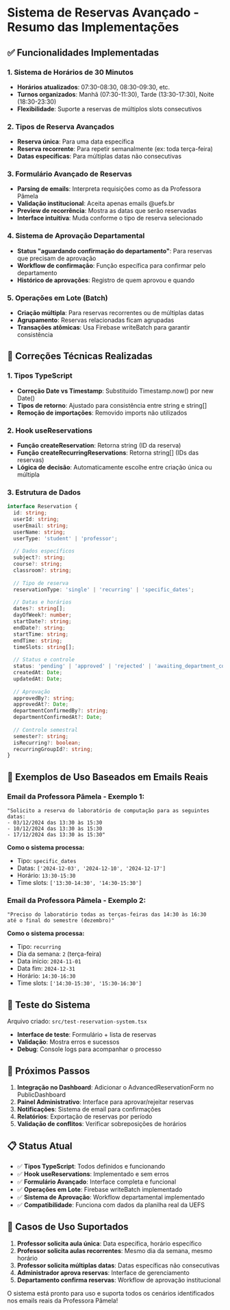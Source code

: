 # Sistema de Reservas Avançado - Resumo das Implementações

## ✅ Funcionalidades Implementadas

### 1. Sistema de Horários de 30 Minutos
- **Horários atualizados**: 07:30-08:30, 08:30-09:30, etc.
- **Turnos organizados**: Manhã (07:30-11:30), Tarde (13:30-17:30), Noite (18:30-23:30)
- **Flexibilidade**: Suporte a reservas de múltiplos slots consecutivos

### 2. Tipos de Reserva Avançados
- **Reserva única**: Para uma data específica
- **Reserva recorrente**: Para repetir semanalmente (ex: toda terça-feira)
- **Datas específicas**: Para múltiplas datas não consecutivas

### 3. Formulário Avançado de Reservas
- **Parsing de emails**: Interpreta requisições como as da Professora Pâmela
- **Validação institucional**: Aceita apenas emails @uefs.br
- **Preview de recorrência**: Mostra as datas que serão reservadas
- **Interface intuitiva**: Muda conforme o tipo de reserva selecionado

### 4. Sistema de Aprovação Departamental
- **Status "aguardando confirmação do departamento"**: Para reservas que precisam de aprovação
- **Workflow de confirmação**: Função específica para confirmar pelo departamento
- **Histórico de aprovações**: Registro de quem aprovou e quando

### 5. Operações em Lote (Batch)
- **Criação múltipla**: Para reservas recorrentes ou de múltiplas datas
- **Agrupamento**: Reservas relacionadas ficam agrupadas
- **Transações atômicas**: Usa Firebase writeBatch para garantir consistência

## 🔧 Correções Técnicas Realizadas

### 1. Tipos TypeScript
- **Correção Date vs Timestamp**: Substituído Timestamp.now() por new Date()
- **Tipos de retorno**: Ajustado para consistência entre string e string[]
- **Remoção de importações**: Removido imports não utilizados

### 2. Hook useReservations
- **Função createReservation**: Retorna string (ID da reserva)
- **Função createRecurringReservations**: Retorna string[] (IDs das reservas)
- **Lógica de decisão**: Automaticamente escolhe entre criação única ou múltipla

### 3. Estrutura de Dados
```typescript
interface Reservation {
  id: string;
  userId: string;
  userEmail: string;
  userName: string;
  userType: 'student' | 'professor';
  
  // Dados específicos
  subject?: string;
  course?: string;
  classroom?: string;
  
  // Tipo de reserva
  reservationType: 'single' | 'recurring' | 'specific_dates';
  
  // Datas e horários
  dates?: string[];
  dayOfWeek?: number;
  startDate?: string;
  endDate?: string;
  startTime: string;
  endTime: string;
  timeSlots: string[];
  
  // Status e controle
  status: 'pending' | 'approved' | 'rejected' | 'awaiting_department_confirmation';
  createdAt: Date;
  updatedAt: Date;
  
  // Aprovação
  approvedBy?: string;
  approvedAt?: Date;
  departmentConfirmedBy?: string;
  departmentConfirmedAt?: Date;
  
  // Controle semestral
  semester?: string;
  isRecurring?: boolean;
  recurringGroupId?: string;
}
```

## 📧 Exemplos de Uso Baseados em Emails Reais

### Email da Professora Pâmela - Exemplo 1:
```
"Solicito a reserva do laboratório de computação para as seguintes datas:
- 03/12/2024 das 13:30 às 15:30
- 10/12/2024 das 13:30 às 15:30  
- 17/12/2024 das 13:30 às 15:30"
```

**Como o sistema processa:**
- Tipo: `specific_dates`
- Datas: `['2024-12-03', '2024-12-10', '2024-12-17']`
- Horário: `13:30-15:30`
- Time slots: `['13:30-14:30', '14:30-15:30']`

### Email da Professora Pâmela - Exemplo 2:
```
"Preciso do laboratório todas as terças-feiras das 14:30 às 16:30 
até o final do semestre (dezembro)"
```

**Como o sistema processa:**
- Tipo: `recurring`
- Dia da semana: `2` (terça-feira)
- Data início: `2024-11-01`
- Data fim: `2024-12-31`
- Horário: `14:30-16:30`
- Time slots: `['14:30-15:30', '15:30-16:30']`

## 🧪 Teste do Sistema

Arquivo criado: `src/test-reservation-system.tsx`
- **Interface de teste**: Formulário + lista de reservas
- **Validação**: Mostra erros e sucessos
- **Debug**: Console logs para acompanhar o processo

## 🚀 Próximos Passos

1. **Integração no Dashboard**: Adicionar o AdvancedReservationForm no PublicDashboard
2. **Painel Administrativo**: Interface para aprovar/rejeitar reservas
3. **Notificações**: Sistema de email para confirmações
4. **Relatórios**: Exportação de reservas por período
5. **Validação de conflitos**: Verificar sobreposições de horários

## 📋 Status Atual

- ✅ **Tipos TypeScript**: Todos definidos e funcionando
- ✅ **Hook useReservations**: Implementado e sem erros
- ✅ **Formulário Avançado**: Interface completa e funcional
- ✅ **Operações em Lote**: Firebase writeBatch implementado
- ✅ **Sistema de Aprovação**: Workflow departamental implementado
- ✅ **Compatibilidade**: Funciona com dados da planilha real da UEFS

## 🎯 Casos de Uso Suportados

1. **Professor solicita aula única**: Data específica, horário específico
2. **Professor solicita aulas recorrentes**: Mesmo dia da semana, mesmo horário
3. **Professor solicita múltiplas datas**: Datas específicas não consecutivas
4. **Administrador aprova reservas**: Interface de gerenciamento
5. **Departamento confirma reservas**: Workflow de aprovação institucional

O sistema está pronto para uso e suporta todos os cenários identificados nos emails reais da Professora Pâmela!
